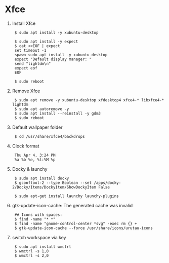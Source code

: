 Xfce
====

1. Install Xfce

        $ sudo apt install -y xubuntu-desktop
        
        $ sudo apt install -y expect
        $ cat <<EOF | expect
        set timeout -1
        spawn sudo apt install -y xubuntu-desktop
        expect "Default display manager: "
        send "lightdm\n"
        expect eof
        EOF 
       
        $ sudo reboot

2. Remove Xfce

        $ sudo apt remove -y xubuntu-desktop xfdesktop4 xfce4-* libxfce4-* lightdm
        $ sudo apt autoremove -y
        $ sudo apt install --reinstall -y gdm3
        $ sudo reboot

3. Default wallpaper folder

        $ cd /usr/share/xfce4/backdrops

4. Clock format
         
        Thu Apr 4, 3:24 PM
        %a %b %e, %l:%M %p

5. Docky & launchy

        $ sudo apt install docky
        $ gconftool-2 --type Boolean --set /apps/docky-2/Docky/Items/DockyItem/ShowDockyItem False
        
        $ sudo apt-get install launchy launchy-plugins

6. gtk-update-icon-cache: The generated cache was invalid

        ## Icons with spaces:
        $ find -name "* *"
        $ find -name "gnome-control-center *svg" -exec rm {} +
        $ gtk-update-icon-cache --force /usr/share/icons/urutau-icons

7. switch workspace via key

        $ sudo apt install wmctrl
        $ wmctrl -s 1,0
        $ wmctrl -s 2,0
